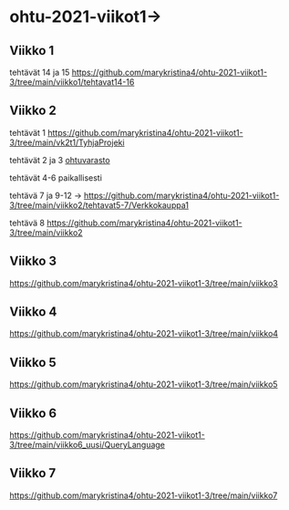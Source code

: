 # ohtu-2021-viikot1->

## Viikko 1
tehtävät 14 ja 15 https://github.com/marykristina4/ohtu-2021-viikot1-3/tree/main/viikko1/tehtavat14-16

## Viikko 2
tehtävät 1 https://github.com/marykristina4/ohtu-2021-viikot1-3/tree/main/vk2t1/TyhjaProjeki

tehtävät 2 ja 3 [ohtuvarasto](https://github.com/marykristina4/ohtu-2021-viikko1)

tehtävät 4-6 paikallisesti

tehtävä 7 ja 9-12 -> https://github.com/marykristina4/ohtu-2021-viikot1-3/tree/main/viikko2/tehtavat5-7/Verkkokauppa1

tehtävä 8 https://github.com/marykristina4/ohtu-2021-viikot1-3/tree/main/viikko2

## Viikko 3
https://github.com/marykristina4/ohtu-2021-viikot1-3/tree/main/viikko3

## Viikko 4
https://github.com/marykristina4/ohtu-2021-viikot1-3/tree/main/viikko4

## Viikko 5
https://github.com/marykristina4/ohtu-2021-viikot1-3/tree/main/viikko5

## Viikko 6
https://github.com/marykristina4/ohtu-2021-viikot1-3/tree/main/viikko6_uusi/QueryLanguage

## Viikko 7
https://github.com/marykristina4/ohtu-2021-viikot1-3/tree/main/viikko7

